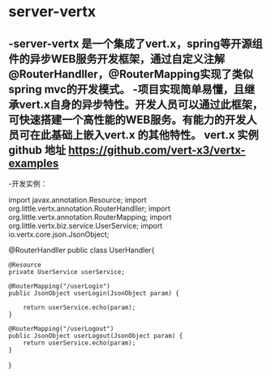 # server-vertx
-server-vertx 是一个集成了vert.x，spring等开源组件的异步WEB服务开发框架，通过自定义注解@RouterHandller，@RouterMapping实现了类似spring mvc的开发模式。
 -项目实现简单易懂，且继承vert.x自身的异步特性。开发人员可以通过此框架，可快速搭建一个高性能的WEB服务。有能力的开发人员可在此基础上嵌入vert.x 的其他特性。 vert.x 实例 github 地址 https://github.com/vert-x3/vertx-examples
 -

 -开发实例：
 
import javax.annotation.Resource;
import org.little.vertx.annotation.RouterHandller;
import org.little.vertx.annotation.RouterMapping;
import org.little.vertx.biz.service.UserService;
import io.vertx.core.json.JsonObject;

@RouterHandller
public class UserHandler{

	@Resource
	private UserService userService;

	@RouterMapping("/userLogin")
	public JsonObject userLogin(JsonObject param) {
		 
		return userService.echo(param);
	}
 
	@RouterMapping("/userLogout")
	public JsonObject userLogout(JsonObject param) {
		return userService.echo(param);
	}
	
}
